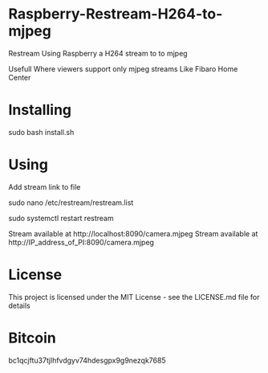 # Raspberry-Restream-H264-to-mjpeg
Restream Using Raspberry a H264 stream to  to mjpeg

Usefull Where viewers support only mjpeg streams
Like Fibaro Home Center

# Installing
sudo bash install.sh

# Using
Add stream link to file

sudo nano /etc/restream/restream.list

sudo systemctl restart restream

Stream available at http://localhost:8090/camera.mjpeg
Stream available at http://IP_address_of_PI:8090/camera.mjpeg

# License
This project is licensed under the MIT License - see the LICENSE.md file for details

# Bitcoin  
bc1qcjftu37tjlhfvdgyv74hdesgpx9g9nezqk7685
